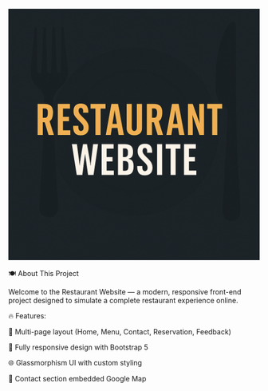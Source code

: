 <p align="center">
  <img src="https://raw.githubusercontent.com/NARAHARISETTYVINAY/restaurant-website/main/banner.png" alt="Restaurant Banner" />
</p>

🍽️ About This Project

Welcome to the Restaurant Website — a modern, responsive front-end project designed to simulate a complete restaurant experience online.

🔥 Features:

🧭 Multi-page layout (Home, Menu, Contact, Reservation, Feedback)

📱 Fully responsive design with Bootstrap 5

🌐 Glassmorphism UI with custom styling

📍 Contact section embedded Google Map
